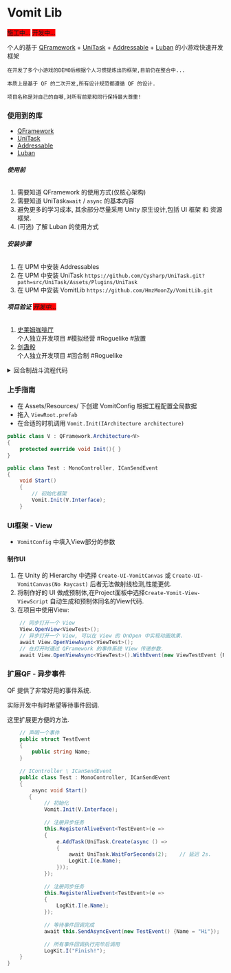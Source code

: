 

# Vomit Lib

<font style="background: red">施工中...</font> <font style="background: red">开发中...</font>

个人的基于 [QFramework](https://github.com/liangxiegame/QFramework) + [UniTask](https://github.com/Cysharp/UniTask) + [Addressable](https://docs.unity.cn/Packages/com.unity.addressables@1.14/manual/index.html) + [Luban](https://github.com/focus-creative-games/luban) 的小游戏快速开发框架 

`在开发了多个小游戏的DEMO后根据个人习惯提炼出的框架,目前仍在整合中...`

`本质上是基于 QF 的二次开发,所有设计规范都遵循 QF 的设计. `

`项目名称是对自己的自嘲,对所有前辈和同行保持最大尊重!`

<!-- PROJECT SHIELDS -->
### 使用到的库

- [QFramework](https://github.com/liangxiegame/QFramework)
- [UniTask](https://github.com/Cysharp/UniTask)
- [Addressable](https://docs.unity.cn/Packages/com.unity.addressables@1.14/manual/index.html)
- [Luban](https://github.com/focus-creative-games/luban)

###### **使用前**
1. 需要知道 QFramework 的使用方式(仅核心架构)
2. 需要知道 UniTask`await` / `async` 的基本内容
3. 避免更多的学习成本, 其余部分尽量采用 Unity 原生设计,包括 UI 框架 和 资源框架.
4. (可选) 了解 Luban 的使用方式

###### **安装步骤**
1. 在 UPM 中安装 Addressables
2. 在 UPM 中安装 UniTask `https://github.com/Cysharp/UniTask.git?path=src/UniTask/Assets/Plugins/UniTask`
3. 在 UPM 中安装 VomitLib `https://github.com/HmzMoonZy/VomitLib.git`

###### **项目验证** <font style="background: red">开发中...</font>
1. [史莱姆咖啡厅]()  
 个人独立开发项目 #模拟经营 #Roguelike #放置
2. [剑蛊骰]()      
   个人独立开发项目 #回合制 #Roguelike
<details>
    <summary>回合制战斗流程代码</summary>  

```csharp
        // 广播事件
        await SetBattleState(BattleLoopState.Before);
        // 回合制循环
        while (true)
        {
            // 回合开始
            await SetBattleState(BattleLoopState.RoundStart);
            await ProcessRoundStartState();
            // AI 行动
            await SetBattleState(BattleLoopState.AI);
            await ProcessAIState();
            // 玩家行动
            await SetBattleState(BattleLoopState.Player);
            await ProcessPlayerState();
            // 处理对抗
            await SetBattleState(BattleLoopState.AD);
            await ProcessADState();
            // 战斗结束.
            if (CheckBattleEnd(out var isWinner))
            {
                battleResult.IsWinner = isWinner;
                break;
            }
            // 回合结束
            await SetBattleState(BattleLoopState.RoundEnd);
            await ProcessRoundEndState();
        }
        // 结算
        await SetBattleState(BattleLoopState.Settle);
        await ProcessSettlementState();
        await this.SendAsyncEvent(battleResult);
```
</details>



### 上手指南

- 在 Assets/Resources/ 下创建 VomitConfig 根据工程配置全局数据
- 拖入 `ViewRoot.prefab`
- 在合适的时机调用 `Vomit.Init(IArchitecture architecture)`
```csharp
public class V : QFramework.Architecture<V>
{
    protected override void Init(){ }
}

public class Test : MonoController, ICanSendEvent
{
    void Start()
    {
        // 初始化框架
        Vomit.Init(V.Interface);
    }

```

### UI框架 - View
- `VomitConfig` 中填入View部分的参数

#### 制作UI 
1. 在 Unity 的 Hierarchy 中选择 `Create-UI-VomitCanvas` 或 `Create-UI-VomitCanvas(No Raycast)` 后者无法做射线检测,性能更优.
2. 将制作好的 UI 做成预制体,在Project面板中选择`Create-Vomit-View-ViewScript` 自动生成和预制体同名的View代码.
3. 在项目中使用View:
```csharp
    // 同步打开一个 View
    View.OpenView<ViewTest>();
    // 异步打开一个 View, 可以在 View 的 OnOpen 中实现动画效果.
    await View.OpenViewAsync<ViewTest>();
    // 在打开时通过 QFramework 的事件系统 View 传递参数.
    await View.OpenViewAsync<ViewTest>().WithEvent(new ViewTestEvent {Params = "NewTest!"})
```

### 扩展QF - 异步事件
QF 提供了非常好用的事件系统. 

实际开发中有时希望等待事件回调.

这里扩展更方便的方法.
```csharp
    // 声明一个事件
    public struct TestEvent
    {
        public string Name;
    }
    
    // IController \ ICanSendEvent
    public class Test : MonoController, ICanSendEvent
    {
        async void Start()
       {
            // 初始化
            Vomit.Init(V.Interface);
           
            // 注册异步任务
            this.RegisterAliveEvent<TestEvent>(e =>
            {
                e.AddTask(UniTask.Create(async () =>
                {
                    await UniTask.WaitForSeconds(2);    // 延迟 2s.
                    LogKit.I(e.Name);
                }));
            });
           
            // 注册同步任务
            this.RegisterAliveEvent<TestEvent>(e =>
            {
                LogKit.I(e.Name);
            });
        
            // 等待事件回调完成
            await this.SendAsyncEvent(new TestEvent() {Name = "Hi"});
            
            // 所有事件回调执行完毕后调用
            LogKit.I("Finish!");
    }
}

```





[//]: # (```sh)

[//]: # (git clone https://github.com/shaojintian/Best_README_template.git)

[//]: # (```)

[//]: # ()
[//]: # (### 文件目录说明)

[//]: # (eg:)

[//]: # ()
[//]: # (```)

[//]: # (filetree )

[//]: # (├── ARCHITECTURE.md)

[//]: # (├── LICENSE.txt)

[//]: # (├── README.md)

[//]: # (├── /account/)

[//]: # (├── /bbs/)

[//]: # (├── /docs/)

[//]: # (│  ├── /rules/)

[//]: # (│  │  ├── backend.txt)

[//]: # (│  │  └── frontend.txt)

[//]: # (├── manage.py)

[//]: # (├── /oa/)

[//]: # (├── /static/)

[//]: # (├── /templates/)

[//]: # (├── useless.md)

[//]: # (└── /util/)

[//]: # ()
[//]: # (```)

[//]: # ()
[//]: # ()
[//]: # ()
[//]: # ()
[//]: # ()
[//]: # (### 开发的架构)

[//]: # ()
[//]: # (请阅读[ARCHITECTURE.md]&#40;https://github.com/shaojintian/Best_README_template/blob/master/ARCHITECTURE.md&#41; 查阅为该项目的架构。)

[//]: # ()
[//]: # (### 部署)

[//]: # ()
[//]: # (暂无)

[//]: # ()
[//]: # (### 使用到的框架)

[//]: # ()
[//]: # (- [xxxxxxx]&#40;https://getbootstrap.com&#41;)

[//]: # (- [xxxxxxx]&#40;https://jquery.com&#41;)

[//]: # (- [xxxxxxx]&#40;https://laravel.com&#41;)

[//]: # ()
[//]: # (### 贡献者)

[//]: # ()
[//]: # (请阅读**CONTRIBUTING.md** 查阅为该项目做出贡献的开发者。)

[//]: # ()
[//]: # (#### 如何参与开源项目)

[//]: # ()
[//]: # (贡献使开源社区成为一个学习、激励和创造的绝佳场所。你所作的任何贡献都是**非常感谢**的。)

[//]: # ()
[//]: # ()
[//]: # (1. Fork the Project)

[//]: # (2. Create your Feature Branch &#40;`git checkout -b feature/AmazingFeature`&#41;)

[//]: # (3. Commit your Changes &#40;`git commit -m 'Add some AmazingFeature'`&#41;)

[//]: # (4. Push to the Branch &#40;`git push origin feature/AmazingFeature`&#41;)

[//]: # (5. Open a Pull Request)

[//]: # ()
[//]: # ()
[//]: # ()
[//]: # (### 版本控制)

[//]: # ()
[//]: # (该项目使用Git进行版本管理。您可以在repository参看当前可用版本。)

[//]: # ()
[//]: # (### 作者)

[//]: # ()
[//]: # (xxx@xxxx)

[//]: # ()
[//]: # (知乎:xxxx  &ensp; qq:xxxxxx)

[//]: # ()
[//]: # (*您也可以在贡献者名单中参看所有参与该项目的开发者。*)

[//]: # ()
[//]: # (### 版权说明)

[//]: # ()
[//]: # (该项目签署了MIT 授权许可，详情请参阅 [LICENSE.txt]&#40;https://github.com/shaojintian/Best_README_template/blob/master/LICENSE.txt&#41;)

[//]: # ()
[//]: # (### 鸣谢)

[//]: # ()
[//]: # ()
[//]: # (- [GitHub Emoji Cheat Sheet]&#40;https://www.webpagefx.com/tools/emoji-cheat-sheet&#41;)

[//]: # (- [Img Shields]&#40;https://shields.io&#41;)

[//]: # (- [Choose an Open Source License]&#40;https://choosealicense.com&#41;)

[//]: # (- [GitHub Pages]&#40;https://pages.github.com&#41;)

[//]: # (- [Animate.css]&#40;https://daneden.github.io/animate.css&#41;)

[//]: # (- [xxxxxxxxxxxxxx]&#40;https://connoratherton.com/loaders&#41;)

[//]: # ()
[//]: # (<!-- links -->)

[//]: # ([your-project-path]:shaojintian/Best_README_template)

[//]: # ([contributors-shield]: https://img.shields.io/github/contributors/shaojintian/Best_README_template.svg?style=flat-square)

[//]: # ([contributors-url]: https://github.com/shaojintian/Best_README_template/graphs/contributors)

[//]: # ([forks-shield]: https://img.shields.io/github/forks/shaojintian/Best_README_template.svg?style=flat-square)

[//]: # ([forks-url]: https://github.com/shaojintian/Best_README_template/network/members)

[//]: # ([stars-shield]: https://img.shields.io/github/stars/shaojintian/Best_README_template.svg?style=flat-square)

[//]: # ([stars-url]: https://github.com/shaojintian/Best_README_template/stargazers)

[//]: # ([issues-shield]: https://img.shields.io/github/issues/shaojintian/Best_README_template.svg?style=flat-square)

[//]: # ([issues-url]: https://img.shields.io/github/issues/shaojintian/Best_README_template.svg)

[//]: # ([license-shield]: https://img.shields.io/github/license/shaojintian/Best_README_template.svg?style=flat-square)

[//]: # ([license-url]: https://github.com/shaojintian/Best_README_template/blob/master/LICENSE.txt)

[//]: # ([linkedin-shield]: https://img.shields.io/badge/-LinkedIn-black.svg?style=flat-square&logo=linkedin&colorB=555)

[//]: # ([linkedin-url]: https://linkedin.com/in/shaojintian)

[//]: # ()


